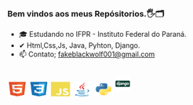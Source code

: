 ### Bem vindos aos meus Repósitorios.🖐️🗂️

- 🎓 Estudando no IFPR - Instituto Federal do Paraná.
- ✔ Html,Css,Js, Java, Pyhton, Django.
- 📫 Contato; fakeblackwolf001@gmail.com
<div style="display: inline_block"><br>
  <img align="center" alt="Brenofk-HTML" height="30" width="40" src="https://raw.githubusercontent.com/devicons/devicon/master/icons/html5/html5-original.svg">
  <img align="center" alt="Brenofk-CSS" height="30" width="40" src="https://raw.githubusercontent.com/devicons/devicon/master/icons/css3/css3-original.svg">
  <img align="center" alt="Brenofk-Js" height="30" width="40" src="https://raw.githubusercontent.com/devicons/devicon/master/icons/javascript/javascript-plain.svg">
  <img align="center" alt="Brenofk-Java" height="30" width="40" src="https://raw.githubusercontent.com/devicons/devicon/master/icons/java/java-original.svg">
  <img align="center" alt="Brenofk-Python" height="30" width="40" src="https://raw.githubusercontent.com/devicons/devicon/master/icons/python/python-original.svg">
  <img src="https://raw.githubusercontent.com/devicons/devicon/master/icons/django/django-original.svg" alt="Django" height="30">



  <div>
    
  
